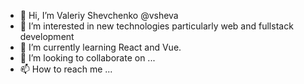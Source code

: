 - 👋 Hi, I’m Valeriy Shevchenko @vsheva
- 👀 I’m interested in new technologies particularly web and fullstack development
- 🌱 I’m currently learning React and Vue.
- 💞️ I’m looking to collaborate on ...
- 📫 How to reach me ...

<!---
vsheva/vsheva is a ✨ special ✨ repository because its `README.md` (this file) appears on your GitHub profile.
You can click the Preview link to take a look at your changes.
--->
